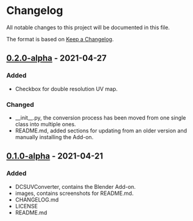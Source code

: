 # Changelog
All notable changes to this project will be documented in this file.

The format is based on [Keep a Changelog](https://keepachangelog.com/en/1.0.0/).

## [0.2.0-alpha] - 2021-04-27
### Added
- Checkbox for double resolution UV map.

### Changed
- \_\_init\_\_.py, the conversion process has been moved from one single class into multiple ones.
- README.md, added sections for updating from an older version and manually installing the Add-on.

## [0.1.0-alpha] - 2021-04-21
### Added
- DCSUVConverter, contains the Blender Add-on.
- images, contains screenshots for README.md.
- CHANGELOG.md
- LICENSE
- README.md

[0.2.0-alpha]: https://github.com/Ettenmure/dcs-uv-converter/releases/tag/0.2.0-alpha
[0.1.0-alpha]: https://github.com/Ettenmure/dcs-uv-converter/releases/tag/0.1.0-alpha
